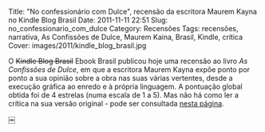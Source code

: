 Title: "No confessionário com Dulce", recensão da escritora Maurem Kayna no Kindle Blog Brasil
Date: 2011-11-11 22:51
Slug: no_confessionario_com_dulce
Category: Recensões
Tags: recensões, narrativa, As Confissões de Dulce, Maurem Kaina, Brasil, Kindle, crítica
Cover: images/2011/kindle_blog_brasil.jpg


O ~~Kindle Blog Brasil~~ Ebook Brasil publicou hoje uma recensão ao livro *As Confissões de Dulce*, em que a escritora Maurem Kayna expõe ponto por ponto a sua opinião sobre a obra nas suas várias vertentes, desde a execução gráfica ao enredo e à própria linguagem. A pontuação global obtida foi de 4 estrelas (numa escala de 1 a 5). Mas não há como ler a crítica na sua versão original - pode ser consultada [nesta página](http://www.ebookbr.com/2011/11/no-confessionario-com-dulce-updated.html).

￼

